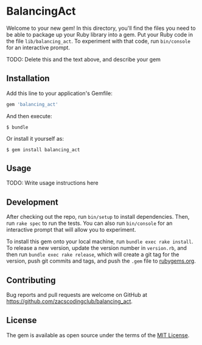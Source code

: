 # BalancingAct

Welcome to your new gem! In this directory, you'll find the files you need to be able to package up your Ruby library into a gem. Put your Ruby code in the file `lib/balancing_act`. To experiment with that code, run `bin/console` for an interactive prompt.

TODO: Delete this and the text above, and describe your gem

## Installation

Add this line to your application's Gemfile:

```ruby
gem 'balancing_act'
```

And then execute:

    $ bundle

Or install it yourself as:

    $ gem install balancing_act

## Usage

TODO: Write usage instructions here

## Development

After checking out the repo, run `bin/setup` to install dependencies. Then, run `rake spec` to run the tests. You can also run `bin/console` for an interactive prompt that will allow you to experiment.

To install this gem onto your local machine, run `bundle exec rake install`. To release a new version, update the version number in `version.rb`, and then run `bundle exec rake release`, which will create a git tag for the version, push git commits and tags, and push the `.gem` file to [rubygems.org](https://rubygems.org).

## Contributing

Bug reports and pull requests are welcome on GitHub at https://github.com/zacscodingclub/balancing_act.

## License

The gem is available as open source under the terms of the [MIT License](https://opensource.org/licenses/MIT).

